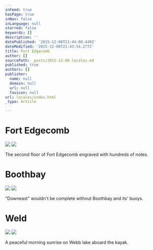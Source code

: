 ```yaml
---
inFeed: true
hasPage: true
inNav: false
inLanguage: null
starred: false
keywords: []
description: ''
datePublished: '2015-12-08T21:44:00.449Z'
dateModified: '2015-12-08T21:43:54.277Z'
title: Fort Edgecomb
author: []
sourcePath: _posts/2015-12-08-locales.md
published: true
authors: []
publisher:
  name: null
  domain: null
  url: null
  favicon: null
url: locales/index.html
_type: Article

---
```

# Fort Edgecomb
![](https://s3-us-west-2.amazonaws.com/the-grid-img/p/936bd97f2c774a006baf10138b9e54ab8faf3a70.jpg)
![](https://s3-us-west-2.amazonaws.com/the-grid-img/p/2e81017efa425da086f042119f44b824190c2752.jpg)

The second floor of Fort Edgecomb engraved with hundreds of notes.

# Boothbay
![](https://the-grid-user-content.s3-us-west-2.amazonaws.com/568f12e3-d061-4ceb-9a32-bbd6a36e8d1c.jpg)
![](https://the-grid-user-content.s3-us-west-2.amazonaws.com/73a4f587-32dc-4ec5-863e-c11c845c06d0.jpg)

"Downeast" wouldn't be complete without Boothbay and its' buoys.

# Weld
![](https://the-grid-user-content.s3-us-west-2.amazonaws.com/43cc399f-c5bb-49ad-93b3-4abc03ccfb8c.jpg)
![](https://the-grid-user-content.s3-us-west-2.amazonaws.com/e9c9128c-b251-4770-89c7-173a873e45fc.jpg)

A peaceful morning sunrise on Webb lake aboard the kayak.